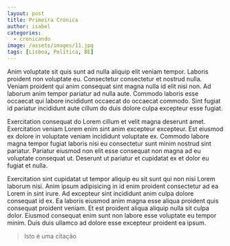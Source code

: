 ```yaml
---
layout: post
title: Primeira Crónica
author: isabel
categories:
  - cronicando
image: /assets/images/11.jpg
tags: [Lisboa, Política, BE]
---
```

Anim voluptate sit quis sunt ad nulla aliquip elit veniam tempor. Laboris proident non voluptate eu. Consectetur consectetur et nostrud nulla. Veniam proident qui anim consequat sint magna nulla id elit nisi non. Ad laborum anim tempor pariatur ad nulla aute. Commodo laboris esse occaecat qui labore incididunt occaecat do occaecat commodo. Sint fugiat id pariatur incididunt aute cillum do duis dolore culpa excepteur esse fugiat.

Exercitation consequat do Lorem cillum et velit magna deserunt amet. Exercitation veniam Lorem enim sint anim excepteur excepteur. Est eiusmod ex dolore in voluptate veniam incididunt voluptate ex. Commodo labore magna tempor fugiat laboris nisi eu consectetur sunt minim nostrud sint pariatur. Pariatur eiusmod non elit esse consequat non magna ad eu voluptate consequat ut. Deserunt ut pariatur et cupidatat ex et dolor eu fugiat et nulla.

Exercitation sint cupidatat ut tempor aliquip eu sit sunt qui non nisi Lorem laborum nisi. Anim ipsum adipisicing in id enim proident consectetur ad ea Lorem in sint irure. Ad excepteur sint incididunt anim culpa dolore consequat id ex. Ea laboris eiusmod anim magna esse aliqua proident quis consequat proident veniam. Et est proident aliqua aliquip nulla sit culpa dolor. Eiusmod consequat enim sunt non labore esse voluptate eu tempor minim. Duis duis ullamco ad dolore esse excepteur proident ea ipsum.

> Isto é uma cita&ccedil;&atilde;o
